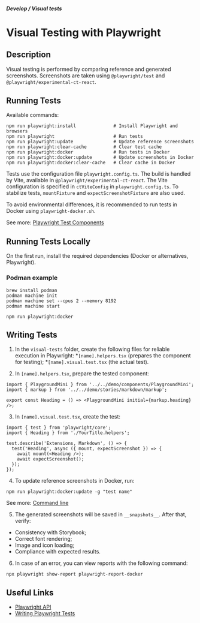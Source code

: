 ##### Develop / Visual tests

# Visual Testing with Playwright

## Description
Visual testing is performed by comparing reference and generated screenshots. Screenshots are taken using `@playwright/test` and `@playwright/experimental-ct-react`.

## Running Tests

Available commands:

```shell
npm run playwright:install              # Install Playwright and browsers
npm run playwright                      # Run tests
npm run playwright:update               # Update reference screenshots
npm run playwright:clear-cache          # Clear test cache
npm run playwright:docker               # Run tests in Docker
npm run playwright:docker:update        # Update screenshots in Docker
npm run playwright:docker:clear-cache   # Clear cache in Docker
```
Tests use the configuration file `playwright.config.ts`. The build is handled by Vite, available in `@playwright/experimental-ct-react`. The Vite configuration is specified in `ctViteConfig` in `playwright.config.ts`. To stabilize tests, `mountFixture` and `expectScreenshotFixture` are also used.

To avoid environmental differences, it is recommended to run tests in Docker using `playwright-docker.sh`.

See more: [Playwright Test Components](https://playwright.dev/docs/test-components)


## Running Tests Locally

On the first run, install the required dependencies (Docker or alternatives, Playwright).

### Podman example

```shell
brew install podman
podman machine init
podman machine set --cpus 2 --memory 8192
podman machine start
```

```shell
npm run playwright:docker
```

## Writing Tests

1. In the `visual-tests` folder, create the following files for reliable execution in Playwright:
  *`[name].helpers.tsx` (prepares the component for testing);
  *`[name].visual.test.tsx` (the actual test).

2. In `[name].helpers.tsx`, prepare the tested component:

  ```tsx
  import { PlaygroundMini } from '../../demo/components/PlaygroundMini';
  import { markup } from '../../demo/stories/markdown/markup';

  export const Heading = () => <PlaygroundMini initial={markup.heading} />;
  ```

3. In `[name].visual.test.tsx`, create the test:

  ```tsx
  import { test } from 'playwright/core';
  import { Heading } from './YourTitle.helpers';

  test.describe('Extensions, Markdown', () => {
    test('Heading', async ({ mount, expectScreenshot }) => {
      await mount(<Heading />);
      await expectScreenshot();
    });
  });
  ```

4. To update reference screenshots in Docker, run:

  ```shell
  npm run playwright:docker:update -g "test name"
  ```

See more: [Command line](https://playwright.dev/docs/test-cli)

5. The generated screenshots will be saved in `__snapshots__`. After that, verify:
  * Consistency with Storybook;
  * Correct font rendering;
  * Image and icon loading;
  * Compliance with expected results.

6. In case of an error, you can view reports with the following command:

  ```shell
  npx playwright show-report playwright-report-docker
  ```

## Useful Links

- [Playwright API](https://playwright.dev/docs/api/class-test)
- [Writing Playwright Tests](https://playwright.dev/docs/writing-tests)
